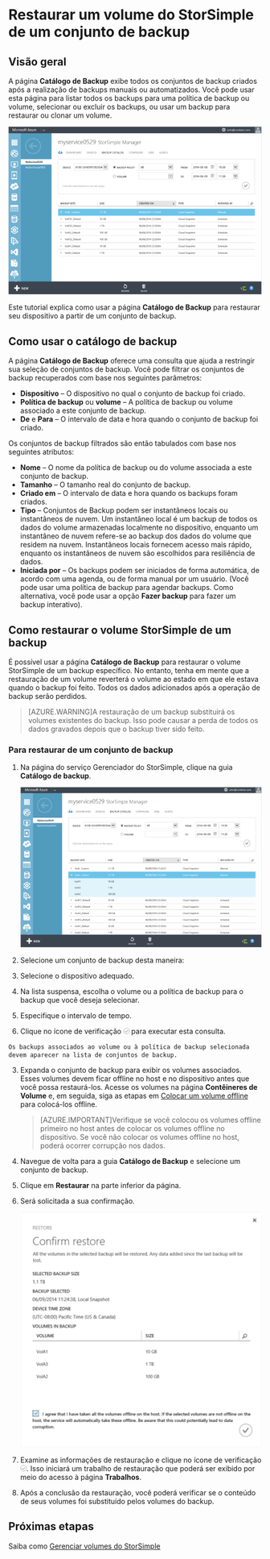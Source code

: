 ﻿<properties 
	pageTitle="Restaurar um volume StorSimplede um cojunto de backups |do Microsoft Azure." 
	description="Explica como usar o catálogo de backup para restaurar um volume StorSimple de um conjunto de backups." 
	services="storsimple" 
	documentationCenter="NA" 
	authors="SharS" 
	manager="carolz" 
	editor=""/>

<tags
   ms.service="storsimple"
   ms.devlang="NA"
   ms.topic="article"
   ms.tgt_pltfrm="NA"
   ms.workload="TBD"
   ms.date="06/25/2015"
   ms.author="v-sharos"/>

# Restaurar um volume do StorSimple de um conjunto de backup

## Visão geral

A página **Catálogo de Backup** exibe todos os conjuntos de backup criados após a realização de backups manuais ou automatizados. Você pode usar esta página para listar todos os backups para uma política de backup ou volume, selecionar ou excluir os backups, ou usar um backup para restaurar ou clonar um volume.

 ![Página Catálogo de Backup](./media/storsimple-restore-from-backup-set/HCS_BackupCatalog.png)

Este tutorial explica como usar a página **Catálogo de Backup** para restaurar seu dispositivo a partir de um conjunto de backup.

## Como usar o catálogo de backup 

A página **Catálogo de Backup** oferece uma consulta que ajuda a restringir sua seleção de conjuntos de backup. Você pode filtrar os conjuntos de backup recuperados com base nos seguintes parâmetros:

- **Dispositivo** – O dispositivo no qual o conjunto de backup foi criado.
- **Política de backup** ou **volume** – A política de backup ou volume associado a este conjunto de backup.
- **De** e **Para** – O intervalo de data e hora quando o conjunto de backup foi criado.

Os conjuntos de backup filtrados são então tabulados com base nos seguintes atributos:

- **Nome** – O nome da política de backup ou do volume associada a este conjunto de backup.
- **Tamanho** – O tamanho real do conjunto de backup.
- **Criado em** – O intervalo de data e hora quando os backups foram criados. 
- **Tipo** – Conjuntos de Backup podem ser instantâneos locais ou instantâneos de nuvem. Um instantâneo local é um backup de todos os dados do volume armazenadas localmente no dispositivo, enquanto um instantâneo de nuvem refere-se ao backup dos dados do volume que residem na nuvem. Instantâneos locais fornecem acesso mais rápido, enquanto os instantâneos de nuvem são escolhidos para resiliência de dados.
- **Iniciada por** – Os backups podem ser iniciados de forma automática, de acordo com uma agenda, ou de forma manual por um usuário. (Você pode usar uma política de backup para agendar backups. Como alternativa, você pode usar a opção **Fazer backup** para fazer um backup interativo).

## Como restaurar o volume StorSimple de um backup

É possível usar a página **Catálogo de Backup** para restaurar o volume StorSimple de um backup específico. No entanto, tenha em mente que a restauração de um volume reverterá o volume ao estado em que ele estava quando o backup foi feito. Todos os dados adicionados após a operação de backup serão perdidos.

> [AZURE.WARNING]A restauração de um backup substituirá os volumes existentes do backup. Isso pode causar a perda de todos os dados gravados depois que o backup tiver sido feito.


### Para restaurar de um conjunto de backup

1. Na página do serviço Gerenciador do StorSimple, clique na guia **Catálogo de backup**.

    ![Catálogo de backup](./media/storsimple-restore-from-backup-set/HCS_Restore.png)

2. Selecione um conjunto de backup desta maneira:
  1. Selecione o dispositivo adequado.
  2. Na lista suspensa, escolha o volume ou a política de backup para o backup que você deseja selecionar.
  3. Especifique o intervalo de tempo.
  4. Clique no ícone de verificação ![ícone de verificação](./media/storsimple-restore-from-backup-set/HCS_CheckIcon.png) para executar esta consulta.
 
    Os backups associados ao volume ou à política de backup selecionada devem aparecer na lista de conjuntos de backup.

3. Expanda o conjunto de backup para exibir os volumes associados. Esses volumes devem ficar offline no host e no dispositivo antes que você possa restaurá-los. Acesse os volumes na página **Contêineres de Volume** e, em seguida, siga as etapas em [Colocar um volume offline](storsimple-manage-volumes.md#take-a-volume-offline) para colocá-los offline.

    >  [AZURE.IMPORTANT]Verifique se você colocou os volumes offline primeiro no host antes de colocar os volumes offline no dispositivo. Se você não colocar os volumes offline no host, poderá ocorrer corrupção nos dados.

4. Navegue de volta para a guia **Catálogo de Backup** e selecione um conjunto de backup.

5. Clique em **Restaurar** na parte inferior da página.

6. Será solicitada a sua confirmação.

    ![Página de confirmação](./media/storsimple-restore-from-backup-set/HCS_ConfirmRestore.png)

7. Examine as informações de restauração e clique no ícone de verificação ![ícone de verificação](./media/storsimple-restore-from-backup-set/HCS_CheckIcon.png). Isso iniciará um trabalho de restauração que poderá ser exibido por meio do acesso à página **Trabalhos**.

8. Após a conclusão da restauração, você poderá verificar se o conteúdo de seus volumes foi substituído pelos volumes do backup.

## Próximas etapas

Saiba como [Gerenciar volumes do StorSimple](storsimple-manage-volumes.md)

<!---HONumber=August15_HO6-->